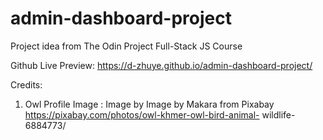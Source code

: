 # admin-dashboard-project
Project idea from The Odin Project Full-Stack JS Course

Github Live Preview: https://d-zhuye.github.io/admin-dashboard-project/

Credits: 
1. Owl Profile Image : Image by Image by Makara from Pixabay 
https://pixabay.com/photos/owl-khmer-owl-bird-animal-   wildlife-6884773/

